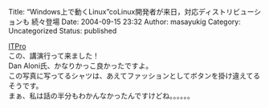 Title: “Windows上で動くLinux”coLinux開発者が来日，対応ディストリビューションも 続々登場
Date: 2004-09-15 23:32
Author: masayukig
Category: Uncategorized
Status: published

[ITPro](http://itpro.nikkeibp.co.jp/free/ITPro/NEWS/20040914/149921/)  
この、講演行って来ました！  
Dan Aloni氏、かなりかっこ良かったですよ。  
この写真に写ってるシャツは、あえてファッションとしてボタンを掛け違えてるそうです。  
まぁ、私は話の半分もわかんなかったんですけどね。。。。。。
